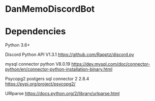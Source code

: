 # DanMemoDiscordBot

# Dependencies 

Python 3.6+

Discord Python API V1.3.1
https://github.com/Rapptz/discord.py

mysql connector python V8.0.19
https://dev.mysql.com/doc/connector-python/en/connector-python-installation-binary.html

Psycopg2 postgers sql connector 2 2.8.4
https://pypi.org/project/psycopg2/

URlparse
https://docs.python.org/2/library/urlparse.html
